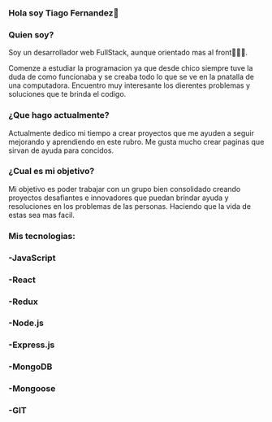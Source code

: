 ### Hola soy Tiago Fernandez👋


 ### Quien soy?

Soy un desarrollador web FullStack, aunque orientado mas al front👨🏼‍💻.

Comenze a estudiar la programacion ya que desde chico siempre tuve la duda de como funcionaba y se creaba todo lo que se ve en la pnatalla de una computadora. Encuentro muy
interesante los dierentes problemas y soluciones que te brinda el codigo.

### ¿Que hago actualmente?

Actualmente dedico mi tiempo a crear proyectos que me ayuden a seguir mejorando y aprendiendo en este rubro. Me gusta mucho crear paginas que sirvan de ayuda para concidos.

### ¿Cual es mi objetivo?

Mi objetivo es poder trabajar con un grupo bien consolidado creando proyectos desafiantes e innovadores que puedan brindar ayuda y resoluciones en los problemas de las personas. Haciendo que la vida de estas sea mas facil.

### Mis tecnologias:

### -JavaScript
### -React
### -Redux
### -Node.js
### -Express.js
### -MongoDB
### -Mongoose
### -GIT
